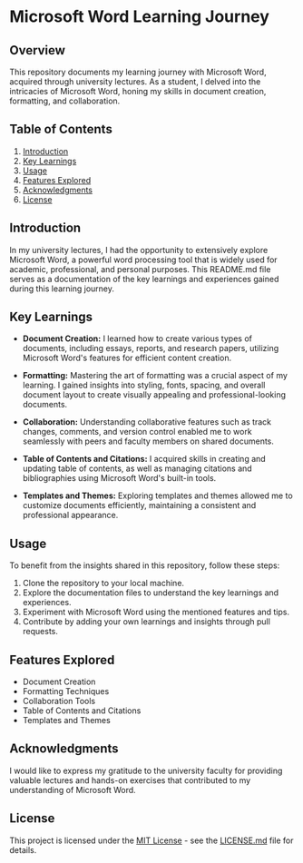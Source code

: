 # Microsoft Word Learning Journey

## Overview

This repository documents my learning journey with Microsoft Word, acquired through university lectures. As a student, I delved into the intricacies of Microsoft Word, honing my skills in document creation, formatting, and collaboration.

## Table of Contents

1. [Introduction](#introduction)
2. [Key Learnings](#key-learnings)
3. [Usage](#usage)
4. [Features Explored](#features-explored)
5. [Acknowledgments](#acknowledgments)
6. [License](#license)

## Introduction

In my university lectures, I had the opportunity to extensively explore Microsoft Word, a powerful word processing tool that is widely used for academic, professional, and personal purposes. This README.md file serves as a documentation of the key learnings and experiences gained during this learning journey.

## Key Learnings

- **Document Creation:** I learned how to create various types of documents, including essays, reports, and research papers, utilizing Microsoft Word's features for efficient content creation.

- **Formatting:** Mastering the art of formatting was a crucial aspect of my learning. I gained insights into styling, fonts, spacing, and overall document layout to create visually appealing and professional-looking documents.

- **Collaboration:** Understanding collaborative features such as track changes, comments, and version control enabled me to work seamlessly with peers and faculty members on shared documents.

- **Table of Contents and Citations:** I acquired skills in creating and updating table of contents, as well as managing citations and bibliographies using Microsoft Word's built-in tools.

- **Templates and Themes:** Exploring templates and themes allowed me to customize documents efficiently, maintaining a consistent and professional appearance.

## Usage

To benefit from the insights shared in this repository, follow these steps:

1. Clone the repository to your local machine.
2. Explore the documentation files to understand the key learnings and experiences.
3. Experiment with Microsoft Word using the mentioned features and tips.
4. Contribute by adding your own learnings and insights through pull requests.

## Features Explored

- Document Creation
- Formatting Techniques
- Collaboration Tools
- Table of Contents and Citations
- Templates and Themes

## Acknowledgments

I would like to express my gratitude to the university faculty for providing valuable lectures and hands-on exercises that contributed to my understanding of Microsoft Word.

## License

This project is licensed under the [MIT License](LICENSE.md) - see the [LICENSE.md](LICENSE.md) file for details.
